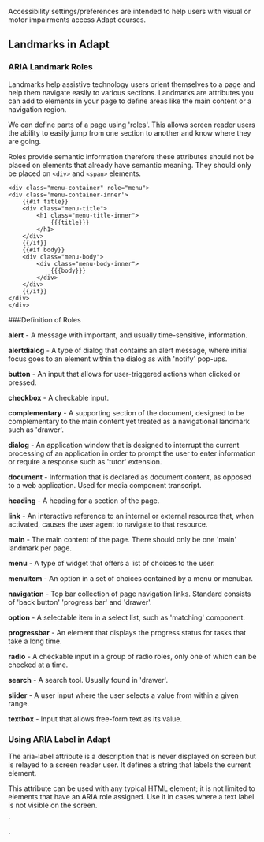Accessibility settings/preferences are intended to help users with visual or motor impairments access Adapt courses.

## Landmarks in Adapt

### ARIA Landmark Roles

Landmarks help assistive technology users orient themselves to a page and help them navigate easily to various sections. Landmarks are attributes you can add to elements in your page to define areas like the main content or a navigation region.

We can define parts of a page using 'roles'. This allows screen reader users the ability to easily jump from one section to another and know where they are going.

Roles provide semantic information therefore these attributes should not be placed on elements that already have semantic meaning. They should only be placed on `<div>` and `<span>` elements. 

    <div class="menu-container" role="menu">
	<div class='menu-container-inner'>
		{{#if title}}
		<div class="menu-title">
			<h1 class="menu-title-inner">
				{{{title}}}
			</h1>
		</div>
		{{/if}}
		{{#if body}}
		<div class="menu-body">
			<div class="menu-body-inner">
				{{{body}}}
			</div>
		</div>
		{{/if}}
	</div>
    </div>


###Definition of Roles 

**alert** - A message with important, and usually time-sensitive, information.

**alertdialog** - A type of dialog that contains an alert message, where initial focus goes to an element within the dialog as with 'notify' pop-ups. 

**button** - An input that allows for user-triggered actions when clicked or pressed.

**checkbox** - A checkable input.

**complementary** - A supporting section of the document, designed to be complementary to the main content yet treated as a navigational landmark such as 'drawer'.

**dialog** - An application window that is designed to interrupt the current processing of an application in order to prompt the user to enter information or require a response such as 'tutor' extension.

**document** - Information that is declared as document content, as opposed to a web application. Used for media component transcript.

**heading** - A heading for a section of the page.

**link** - An interactive reference to an internal or external resource that, when activated, causes the user agent to navigate to that resource.

**main** - The main content of the page. There should only be one 'main' landmark per page.

**menu** - A type of widget that offers a list of choices to the user.

**menuitem** - An option in a set of choices contained by a menu or menubar.

**navigation** - Top bar collection of page navigation links. Standard consists of 'back button' 'progress bar' and 'drawer'.

**option** - A selectable item in a select list, such as 'matching' component.

**progressbar** - An element that displays the progress status for tasks that take a long time.

**radio** - A checkable input in a group of radio roles, only one of which can be checked at a time.

**search** - A search tool. Usually found in 'drawer'.

**slider** - A user input where the user selects a value from within a given range.

**textbox** - Input that allows free-form text as its value.



### Using ARIA Label in Adapt

The aria-label attribute is a description that is never displayed on screen but is relayed to a screen reader user. It defines a string that labels the current element. 

This attribute can be used with any typical HTML element; it is not limited to elements that have an ARIA role assigned. Use it in cases where a text label is not visible on the screen. 

  ` <div class="navigation-inner" role="navigation">
       <a href="#" class="navigation-back-button" aria-label="Back button"></a>
       <a href="#" class="navigation-drawer-toggle-button" aria-label="Drawer"></a>
   </div> `















 
